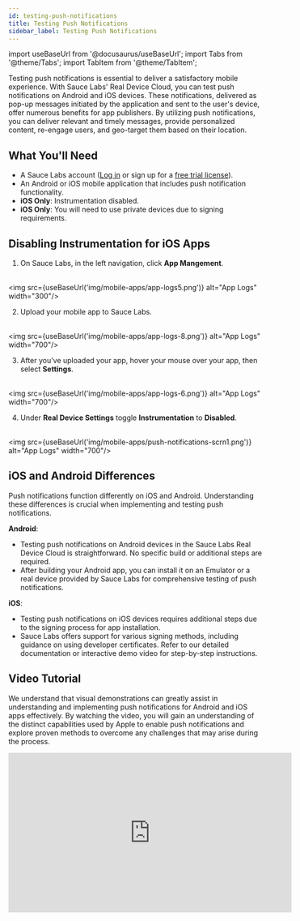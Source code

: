 ```yaml
---
id: testing-push-notifications
title: Testing Push Notifications
sidebar_label: Testing Push Notifications
---
```


import useBaseUrl from '@docusaurus/useBaseUrl';
import Tabs from '@theme/Tabs';
import TabItem from '@theme/TabItem';

Testing push notifications is essential to deliver a satisfactory mobile experience. With Sauce Labs' Real Device Cloud, you can test push notifications on Android and iOS devices. These notifications, delivered as pop-up messages initiated by the application and sent to the user's device, offer numerous benefits for app publishers. By utilizing push notifications, you can deliver relevant and timely messages, provide personalized content, re-engage users, and geo-target them based on their location.

## What You'll Need

- A Sauce Labs account ([Log in](https://accounts.saucelabs.com/am/XUI/#login/) or sign up for a [free trial license](https://saucelabs.com/sign-up)).
- An Android or iOS mobile application that includes push notification functionality.
- **iOS Only**: Instrumentation disabled.
- **iOS Only**: You will need to use private devices due to signing requirements. 


## Disabling Instrumentation for iOS Apps

1. On Sauce Labs, in the left navigation, click **App Mangement**.

<br/><img src={useBaseUrl('img/mobile-apps/app-logs5.png')} alt="App Logs" width="300"/>

2. Upload your mobile app to Sauce Labs.

  <br/><img src={useBaseUrl('img/mobile-apps/app-logs-8.png')} alt="App Logs" width="700"/> 

3. After you’ve uploaded your app, hover your mouse over your app, then select **Settings**.

<br/><img src={useBaseUrl('img/mobile-apps/app-logs-6.png')} alt="App Logs" width="700"/>


4.  Under **Real Device Settings** toggle **Instrumentation** to **Disabled**.

<br/><img src={useBaseUrl('img/mobile-apps/push-notifications-scrn1.png')} alt="App Logs" width="700"/>

## iOS and Android Differences
Push notifications function differently on iOS and Android. Understanding these differences is crucial when implementing and testing push notifications.

**Android**:
- Testing push notifications on Android devices in the Sauce Labs Real Device Cloud is straightforward. No specific build or additional steps are required.
- After building your Android app, you can install it on an Emulator or a real device provided by Sauce Labs for comprehensive testing of push notifications.


**iOS**:
- Testing push notifications on iOS devices requires additional steps due to the signing process for app installation.
- Sauce Labs offers support for various signing methods, including guidance on using developer certificates. Refer to our detailed documentation or interactive demo video for step-by-step instructions.

## Video Tutorial 

We understand that visual demonstrations can greatly assist in understanding and implementing push notifications for  Android and iOS apps effectively. By watching the video, you will gain an understanding of the distinct capabilities used by Apple to enable push notifications and explore proven methods to overcome any challenges that may arise during the process.

<iframe width="560" height="315" src="https://www.youtube.com/embed/RIseDgjB4ZQ" title="YouTube video player" frameborder="0" allow="accelerometer; autoplay; clipboard-write; encrypted-media; gyroscope; picture-in-picture; web-share" allowfullscreen></iframe>